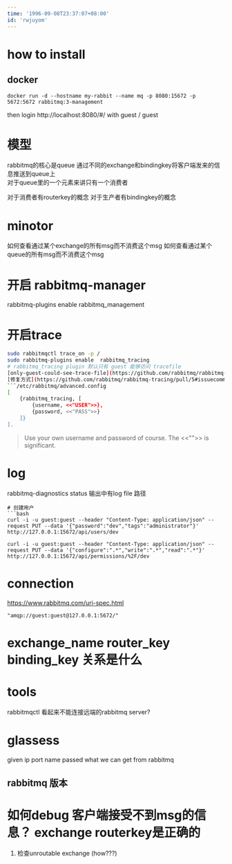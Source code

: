 ```yaml
---
time: '1996-09-08T23:37:07+08:00'
id: 'rwjuyom'
---
```


# how to install
## docker
```
docker run -d --hostname my-rabbit --name mq -p 8080:15672 -p 5672:5672 rabbitmq:3-management
```
then login http://localhost:8080/#/ with guest / guest


# 模型
rabbitmq的核心是queue 通过不同的exchange和bindingkey将客户端发来的信息推送到queue上  
对于queue里的一个元素来讲只有一个消费者

对于消费者有routerkey的概念
对于生产者有bindingkey的概念

# minotor
如何查看通过某个exchange的所有msg而不消费这个msg
如何查看通过某个queue的所有msg而不消费这个msg
# 开启 rabbitmq-manager
rabbitmq-plugins enable rabbitmq_management
# 开启trace
```bash
sudo rabbitmqctl trace_on -p /
sudo rabbitmq-plugins enable  rabbitmq_tracing
# rabbitmq_tracing plugin 默认只有 guest 能够访问 tracefile
[only-guest-could-see-trace-file](https://github.com/rabbitmq/rabbitmq-tracing/issues/1)
[修复方式](https://github.com/rabbitmq/rabbitmq-tracing/pull/5#issuecomment-507278511)
```/etc/rabbitmq/advanced.config
[
    {rabbitmq_tracing, [
        {username, <<"USER">>},
        {password, <<"PASS">>}
    ]}
].
```
> Use your own username and password of course. The <<"">> is significant.

# log
rabbitmq-diagnostics status
输出中有log file 路径
```
# 创建用户
```bash
curl -i -u guest:guest --header "Content-Type: application/json" --request PUT --data '{"password":"dev","tags":"administrator"}' http://127.0.0.1:15672/api/users/dev

curl -i -u guest:guest --header "Content-Type: application/json" --request PUT --data '{"configure":".*","write":".*","read":".*"}' http://127.0.0.1:15672/api/permissions/%2F/dev

```

# connection
https://www.rabbitmq.com/uri-spec.html
```
"amqp://guest:guest@127.0.0.1:5672/"
```

# exchange_name router_key binding_key 关系是什么
# tools
rabbitmqctl 看起来不能连接远端的rabbitmq server?
# glassess
given ip port name passed what we can get from rabbitmq
## rabbitmq 版本


# 如何debug 客户端接受不到msg的信息？ exchange routerkey是正确的
1. 检查unroutable exchange  (how???)